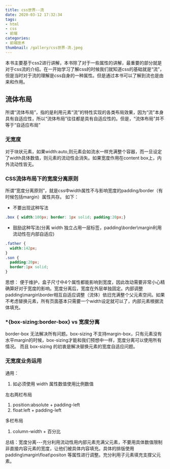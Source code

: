 ```yaml
---
title: css世界--流
date: 2020-03-12 17:32:34
tags:
- html
- css
- 前端
categories:
- 前端技术
thumbnail: /gallery/css世界-流.jpeg
---
```

本书主要基于css2进行讲解，本书除了对于一些属性的讲解，最重要的部分就是对于css流的介绍。在一开始学习了解css的时候我们就知道css的基础就是“流”，但是当时对于流的理解是css自身的一种属性。但是通过本书可以了解到流也是由来和作用。

## 流体布局
所谓“流体布局”，指的是利用元素“流”的特性实现的各类布局效果，因为“流”本身具有自适应性，所以“流体布局”往往都是具有自适应性的。但是，“流体布局”并不等于“自适应布局”

### 无宽度
对于块状元素，如果width:auto,则元素会如流水一样充满整个容器，而一旦设定了width具体数值，则元素的流动性会消失。如果宽度作用在content box上，内外流动性皆无。

### CSS流体布局下的宽度分离原则
所谓“宽度分离原则”，就是css中width属性不与影响宽度的padding/border（有时候包括margin）属性共存。
如下：
- 不要出现这种写法
```css
.box { width:100px; border: 1px solid; padding:20px;} 
```
- 鼓励这种写法(分离 width 独立占用一层标签，padding\border\margin利用流动性在内部自适应)
```css
.father {
  width:142px;
}
.son {
  padding:20px;
  border:1px solid;
}
```
思想：
便于维护，盒子尺寸中4个属性都能影响到宽度，因此改动需要非常小心精确算好对于宽度的影响。宽度分离后，宽度在外层单独固定。内部调整padding\margin\border相互自适应调整（流体）依旧充满整个父元素空间。如果不考虑替换元素，所有页面基本只需要一个width设定就可以了，内部元素根据流体填充。

### *{box-sizing:border-box} vs 宽度分离
border-box 无法解决所有问题。box-sizing 不支持margin-box，只有元素没有水平margin的时候，box-sizing才能和我们预想中一样，宽度分离可以使用所有情况。
而且 box-sizing 的初衷是解决替换元素的宽度自适应问题。

### 无宽度业务运用

通用：
1. 如必须使用 width 属性数值使用比例数值

左右两栏布局
1. position:absolute + padding-left
2. float:left + padding-left

多栏布局
1. column-width + 百分比

总结：宽度分离---充分利用流动性用内部元素充满父元素，不要用具体数值限制非直接内容元素的宽度，让他们被具体内容填充。具体的排版使用padding\margin\float\positon 等属性进行调整。充分利用子元素填充支撑父元素。
   
